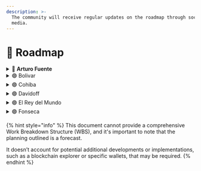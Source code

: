 ```yaml
---
description: >-
  The community will receive regular updates on the roadmap through social
  media.
---
```


# 🚧 Roadmap

<details>

<summary><span data-gb-custom-inline data-tag="emoji" data-code="1f535">🔵</span> <strong>Arturo Fuente</strong></summary>

**Tasks:**

* [x] Whitepaper
* [x] Landing page
* [ ] Pitch deck
* [x] Mint the $POLN token
* [x] Waitlist (off-chained pre-registration)
* [ ] Develop community & partnerships
* [ ] Pre-Seed / Private Sale #1

</details>

<details>

<summary><span data-gb-custom-inline data-tag="emoji" data-code="1f7e3">🟣</span> Bolivar</summary>

**Tasks:**

* [ ] Airdrop #1 / Waitlist upgrades (on-chained pre-registration)
* [ ] Giveaways
* [ ] Private Sale #2 & #3
* [ ] MVP - Implement PoLN protocol and deploy on **TESTNET**
* [ ] Access restricted to $POLN holder
* [ ] Develop community & partnerships

</details>

<details>

<summary><span data-gb-custom-inline data-tag="emoji" data-code="1f7e3">🟣</span> Cohiba</summary>

**Tasks:**

* [ ] Airdrops
* [ ] Public Sale
* [ ] Support Mission & Escrow, extend Bolivar\_1
* [ ] Support Stablecoins payment
* [ ] Support Basic Staking for Agents/Mentors
* [ ] Develop community & partnerships
* **MAINNET** deployment

</details>

<details>

<summary><span data-gb-custom-inline data-tag="emoji" data-code="1f7e3">🟣</span> Davidoff</summary>

**Tasks :**

* [ ] Extend Staking
* [ ] Support More Stablecoins
* [ ] Lending & Borrowing, POLN holder can lend to Stakers (Agents/Mentors)
* [ ] Support multiple Agents/Mentors inside a single Fellowship
* [ ] Training
* [ ] Helpdesk
* [ ] Develop community & partnerships
* [ ] Decentralized dispute mediation

</details>

<details>

<summary><span data-gb-custom-inline data-tag="emoji" data-code="1f7e3">🟣</span> El Rey del Mundo</summary>

**Tasks :**

* [ ] Decentralized Development
* [ ] DAO
* [ ] Additional Plans
* [ ] Additional features
* [ ] Update protocol fees
* [ ] Hackathon, etc

</details>

<details>

<summary><span data-gb-custom-inline data-tag="emoji" data-code="1f7e3">🟣</span> Fonseca</summary>

**Tasks :**

* [ ] Application Specific Blockchain (ASBC)
* [ ] DAO
* [ ] Secured Non-Custodial Wallet
* [ ] Testnet
* [ ] Bridges
* [ ] New tokenomic: incentive PoS Validators, etc.
* [ ] Hackathon, etc.
* …

</details>

{% hint style="info" %}
This document cannot provide a comprehensive Work Breakdown Structure (WBS), and it's important to note that the planning outlined is a forecast.&#x20;

It doesn’t account for potential additional developments or implementations, such as a blockchain explorer or specific wallets, that may be required.
{% endhint %}
